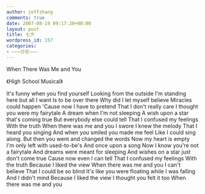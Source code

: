 ```yaml
---
author: jeffzhang
comments: true
date: 2007-08-19 09:17:20+00:00
layout: post
title: 七夕
wordpress_id: 157
categories:
- ———讨论———
---
```


When There Was Me and You

《High School Musical》

It's funny when you find yourself
 Looking from the outside
 I'm standing here but all I want
 Is to be over there
 Why did I let myself believe
 Miracles could happen
 'Cause now I have to pretend
 That I don't really care
 I thought you were my fairytale
 A dream when I'm not sleeping
 A wish upon a star that's coming true
 But everybody else could tell
 That I confused my feelings
 With the truth
 When there was me and you
 I swore I knew the melody
 That I heard you singing
 And when you smiled you made me feel
 Like I could sing along.
 But then you went and changed the words
 Now my heart is empty
 I'm only left with used-to-be's
 And once upon a song
 Now I know you're not a fairytale
 And dreams were meant for sleeping
 And wishes on a star just don't come true
 Cause now even I can tell
 That I confused my feelings
 With the truth
 Because I liked the view
 When there was me and you
 I can't believe
 That I could be so blind
 It's like you were floating
 while I was falling
 And I didn't mind
 Because I liked the view
 I thought you felt it too
 When there was me and you

